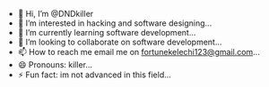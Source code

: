 - 👋 Hi, I’m @DNDkiller
- 👀 I’m interested in hacking and software designing...
- 🌱 I’m currently learning software development...
- 💞️ I’m looking to collaborate on software development...
- 📫 How to reach me email me on fortunekelechi123@gmail.com...
- 😄 Pronouns: killer...
- ⚡ Fun fact: im not advanced in this field...

<!---
DNDkiller/DNDkiller is a ✨ special ✨ repository because its `README.md` (this file) appears on your GitHub profile.
You can click the Preview link to take a look at your changes.
--->
